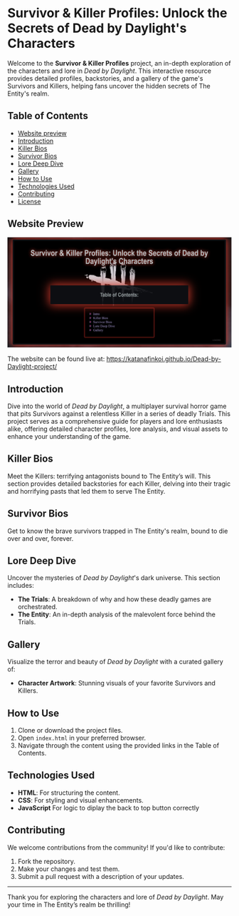 # Survivor & Killer Profiles: Unlock the Secrets of Dead by Daylight's Characters

Welcome to the **Survivor & Killer Profiles** project, an in-depth exploration of the characters and lore in *Dead by Daylight*. This interactive resource provides detailed profiles, backstories, and a gallery of the game's Survivors and Killers, helping fans uncover the hidden secrets of The Entity's realm.


## Table of Contents

- [Website preview](#Website-Preview)
- [Introduction](#introduction)
- [Killer Bios](#killer-bios)
- [Survivor Bios](#survivor-bios)
- [Lore Deep Dive](#lore-deep-dive)
- [Gallery](#gallery)
- [How to Use](#how-to-use)
- [Technologies Used](#technologies-used)
- [Contributing](#contributing)
- [License](#license)

## Website Preview

![Website Screenshot 1](website-screen-captures/dead-by-daylight-screenshot.png)

The website can be found live at: https://katanafinkoi.github.io/Dead-by-Daylight-project/

## Introduction

Dive into the world of *Dead by Daylight*, a multiplayer survival horror game that pits Survivors against a relentless Killer in a series of deadly Trials. This project serves as a comprehensive guide for players and lore enthusiasts alike, offering detailed character profiles, lore analysis, and visual assets to enhance your understanding of the game.

## Killer Bios

Meet the Killers: terrifying antagonists bound to The Entity’s will. This section provides detailed backstories for each Killer, delving into their tragic and horrifying pasts that led them to serve The Entity.

## Survivor Bios

Get to know the brave survivors trapped in The Entity's realm, bound to die over and over, forever.

## Lore Deep Dive

Uncover the mysteries of *Dead by Daylight*'s dark universe. This section includes:

- **The Trials**: A breakdown of why and how these deadly games are orchestrated.
- **The Entity**: An in-depth analysis of the malevolent force behind the Trials.

## Gallery

Visualize the terror and beauty of *Dead by Daylight* with a curated gallery of:

- **Character Artwork**: Stunning visuals of your favorite Survivors and Killers.

## How to Use

1. Clone or download the project files.
2. Open `index.html` in your preferred browser.
3. Navigate through the content using the provided links in the Table of Contents.

## Technologies Used

- **HTML**: For structuring the content.
- **CSS**: For styling and visual enhancements.
- **JavaScript** For logic to diplay the back to top button correctly

## Contributing

We welcome contributions from the community! If you'd like to contribute:

1. Fork the repository.
2. Make your changes and test them.
3. Submit a pull request with a description of your updates.


---

Thank you for exploring the characters and lore of *Dead by Daylight*. May your time in The Entity’s realm be thrilling!
